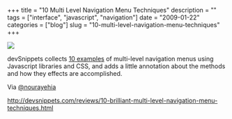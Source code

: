 +++
title = "10 Multi Level Navigation Menu Techniques"
description = ""
tags = ["interface", "javascript", "navigation"]
date = "2009-01-22"
categories = ["blog"]
slug = "10-multi-level-navigation-menu-techniques"
+++



  <div class="notebook-screenshot"><a href="http://devsnippets.com/reviews/10-brilliant-multi-level-navigation-menu-techniques.html"><img src="//konigi.com/media/bluga/wt49788973ea887.jpg"/></a></div><p>devSnippets collects <a href="http://devsnippets.com/reviews/10-brilliant-multi-level-navigation-menu-techniques.html">10 examples</a> of multi-level navigation menus using Javascript libraries and CSS, and adds a little annotation about the methods and how they effects are accomplished. </p>
<p>Via <a href="http://twitter.com/nourayehia/status/1138505891">@nourayehia</a></p>
    
  <a href="http://devsnippets.com/reviews/10-brilliant-multi-level-navigation-menu-techniques.html">http://devsnippets.com/reviews/10-brilliant-multi-level-navigation-menu-techniques.html</a>
